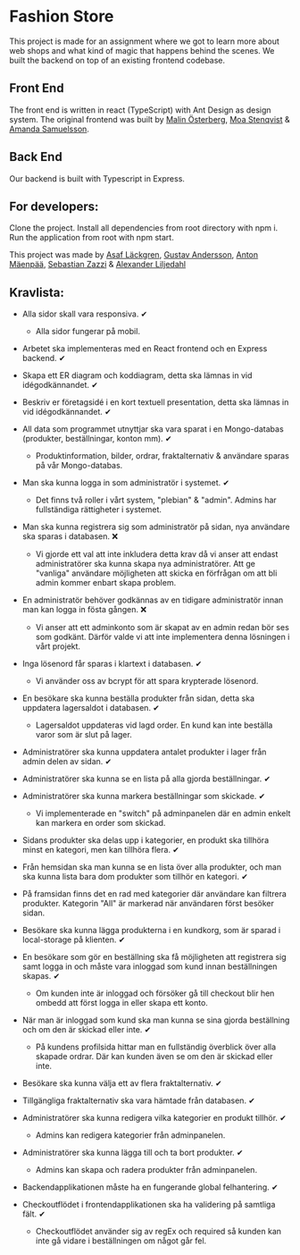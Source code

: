 # Fashion Store

This project is made for an assignment where we got to learn more about web shops and what kind of magic that happens behind the scenes. We built the backend on top of an existing frontend codebase.


## Front End
The front end is written in react (TypeScript) with Ant Design as design system. The original frontend was built by [Malin Österberg](https://github.com/msmalinosterberg), [Moa Stenqvist](https://github.com/stonetwix) & [Amanda Samuelsson](https://github.com/amandasamuelsson).

## Back End
Our backend is built with Typescript in Express.

## For developers:
Clone the project.
Install all dependencies from root directory with npm i.
Run the application from root with npm start.

This project was made by [Asaf Läckgren](https://github.com/intradastingly), [Gustav Andersson](https://github.com/lilgujj), [Anton Mäenpää](https://github.com/antonmaenpaa), [Sebastian Zazzi](https://github.com/zazzzi) & [Alexander Liljedahl](https://github.com/supertramps)


## Kravlista:

 

- Alla sidor skall vara responsiva. ✔
    - Alla sidor fungerar på mobil.
    
- Arbetet ska implementeras med en React frontend och en Express backend. ✔
   
- Skapa ett ER diagram och koddiagram, detta ska lämnas in vid idégodkännandet. ✔

- Beskriv er företagsidé i en kort textuell presentation, detta ska lämnas in vid
idégodkännandet. ✔

- All data som programmet utnyttjar ska vara sparat i en Mongo-databas (produkter,
beställningar, konton mm). ✔
  - Produktinformation, bilder, ordrar, fraktalternativ & användare sparas på vår Mongo-databas.

- Man ska kunna logga in som administratör i systemet. ✔
  - Det finns två roller i vårt system, "plebian" & "admin". Admins har fullständiga rättigheter i systemet.

- Man ska kunna registrera sig som administratör på sidan, nya användare ska sparas i
databasen. ❌
  - Vi gjorde ett val att inte inkludera detta krav då vi anser att endast administratörer ska kunna skapa nya administratörer. Att ge "vanliga" användare möjligheten att skicka en förfrågan om att bli admin kommer enbart skapa problem. 

- En administratör behöver godkännas av en tidigare administratör innan man kan logga
in fösta gången. ❌
  - Vi anser att ett adminkonto som är skapat av en admin redan bör ses som godkänt. Därför valde vi att inte implementera denna lösningen i vårt projekt.

- Inga lösenord får sparas i klartext i databasen. ✔
  - Vi använder oss av bcrypt för att spara krypterade lösenord.

- En besökare ska kunna beställa produkter från sidan, detta ska uppdatera lagersaldot i
databasen. ✔
  - Lagersaldot uppdateras vid lagd order. En kund kan inte beställa varor som är slut på lager.

- Administratörer ska kunna uppdatera antalet produkter i lager från admin delen av sidan. ✔

- Administratörer ska kunna se en lista på alla gjorda beställningar. ✔

- Administratörer ska kunna markera beställningar som skickade. ✔
  - Vi implementerade en "switch" på adminpanelen där en admin enkelt kan markera en order som skickad.

- Sidans produkter ska delas upp i kategorier, en produkt ska tillhöra minst en kategori,
men kan tillhöra flera. ✔

- Från hemsidan ska man kunna se en lista över alla produkter, och man ska kunna lista
bara dom produkter som tillhör en kategori. ✔
 - På framsidan finns det en rad med kategorier där användare kan filtrera produkter. Kategorin "All" är markerad när användaren först besöker sidan.

- Besökare ska kunna lägga produkterna i en kundkorg, som är sparad i local-storage på
klienten. ✔

- En besökare som gör en beställning ska få möjligheten att registrera sig samt logga in
och måste vara inloggad som kund innan beställningen skapas. ✔
  - Om kunden inte är inloggad och försöker gå till checkout blir hen ombedd att först logga in eller skapa ett konto.

- När man är inloggad som kund ska man kunna se sina gjorda beställning och om den är
skickad eller inte. ✔
  - På kundens profilsida hittar man en fullständig överblick över alla skapade ordrar. Där kan kunden även se om den är skickad eller inte.

- Besökare ska kunna välja ett av flera fraktalternativ. ✔

- Tillgängliga fraktalternativ ska vara hämtade från databasen. ✔

- Administratörer ska kunna redigera vilka kategorier en produkt tillhör. ✔
  - Admins kan redigera kategorier från adminpanelen.

- Administratörer ska kunna lägga till och ta bort produkter. ✔
  - Admins kan skapa och radera produkter från adminpanelen.

- Backendapplikationen måste ha en fungerande global felhantering. ✔

- Checkoutflödet i frontendapplikationen ska ha validering på samtliga fält. ✔
  - Checkoutflödet använder sig av regEx och required så kunden kan inte gå vidare i beställningen om något går fel.
